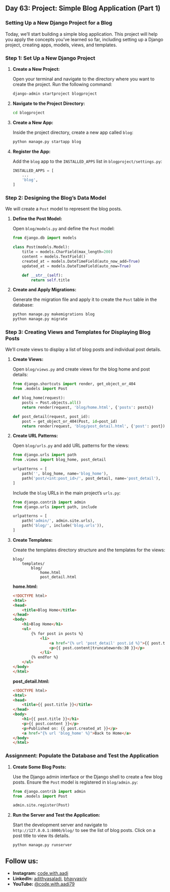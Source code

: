 ## Day 63: Project: Simple Blog Application (Part 1)

### Setting Up a New Django Project for a Blog

Today, we’ll start building a simple blog application. This project will help you apply the concepts you’ve learned so far, including setting up a Django project, creating apps, models, views, and templates.

### Step 1: Set Up a New Django Project

1. **Create a New Project:**

   Open your terminal and navigate to the directory where you want to create the project. Run the following command:

   ```bash
   django-admin startproject blogproject
   ```

2. **Navigate to the Project Directory:**

   ```bash
   cd blogproject
   ```

3. **Create a New App:**

   Inside the project directory, create a new app called `blog`:

   ```bash
   python manage.py startapp blog
   ```

4. **Register the App:**

   Add the `blog` app to the `INSTALLED_APPS` list in `blogproject/settings.py`:

   ```python
   INSTALLED_APPS = [
       ...
       'blog',
   ]
   ```

### Step 2: Designing the Blog’s Data Model

We will create a `Post` model to represent the blog posts.

1. **Define the Post Model:**

   Open `blog/models.py` and define the `Post` model:

   ```python
   from django.db import models

   class Post(models.Model):
       title = models.CharField(max_length=200)
       content = models.TextField()
       created_at = models.DateTimeField(auto_now_add=True)
       updated_at = models.DateTimeField(auto_now=True)

       def __str__(self):
           return self.title
   ```

2. **Create and Apply Migrations:**

   Generate the migration file and apply it to create the `Post` table in the database:

   ```bash
   python manage.py makemigrations blog
   python manage.py migrate
   ```

### Step 3: Creating Views and Templates for Displaying Blog Posts

We’ll create views to display a list of blog posts and individual post details.

1. **Create Views:**

   Open `blog/views.py` and create views for the blog home and post details:

   ```python
   from django.shortcuts import render, get_object_or_404
   from .models import Post

   def blog_home(request):
       posts = Post.objects.all()
       return render(request, 'blog/home.html', {'posts': posts})

   def post_detail(request, post_id):
       post = get_object_or_404(Post, id=post_id)
       return render(request, 'blog/post_detail.html', {'post': post})
   ```

2. **Create URL Patterns:**

   Open `blog/urls.py` and add URL patterns for the views:

   ```python
   from django.urls import path
   from .views import blog_home, post_detail

   urlpatterns = [
       path('', blog_home, name='blog_home'),
       path('post/<int:post_id>/', post_detail, name='post_detail'),
   ]
   ```

   Include the `blog` URLs in the main project’s `urls.py`:

   ```python
   from django.contrib import admin
   from django.urls import path, include

   urlpatterns = [
       path('admin/', admin.site.urls),
       path('blog/', include('blog.urls')),
   ]
   ```

3. **Create Templates:**

   Create the templates directory structure and the templates for the views:

   ```
   blog/
       templates/
           blog/
               home.html
               post_detail.html
   ```

   **home.html:**

   ```html
   <!DOCTYPE html>
   <html>
   <head>
       <title>Blog Home</title>
   </head>
   <body>
       <h1>Blog Home</h1>
       <ul>
           {% for post in posts %}
               <li>
                   <a href="{% url 'post_detail' post.id %}">{{ post.title }}</a>
                   <p>{{ post.content|truncatewords:30 }}</p>
               </li>
           {% endfor %}
       </ul>
   </body>
   </html>
   ```

   **post_detail.html:**

   ```html
   <!DOCTYPE html>
   <html>
   <head>
       <title>{{ post.title }}</title>
   </head>
   <body>
       <h1>{{ post.title }}</h1>
       <p>{{ post.content }}</p>
       <p>Published on: {{ post.created_at }}</p>
       <a href="{% url 'blog_home' %}">Back to Home</a>
   </body>
   </html>
   ```

### Assignment: Populate the Database and Test the Application

1. **Create Some Blog Posts:**

   Use the Django admin interface or the Django shell to create a few blog posts. Ensure the `Post` model is registered in `blog/admin.py`:

   ```python
   from django.contrib import admin
   from .models import Post

   admin.site.register(Post)
   ```

2. **Run the Server and Test the Application:**

   Start the development server and navigate to `http://127.0.0.1:8000/blog/` to see the list of blog posts. Click on a post title to view its details.

   ```bash
   python manage.py runserver
   ```

## Follow us:

- **Instagram:** [code.with.aadi](https://www.instagram.com/code.with.aadi/)
- **LinkedIn:** [adithyasaladi](https://www.linkedin.com/in/adithyasaladi/), [bhavyasriy](https://www.linkedin.com/in/bhavyasriy/)
- **YouTube:** [@code.with.aadi79](https://www.youtube.com/@Code.with.aadi79)
